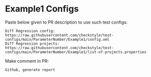 # Example1 Configs
Paste below given to PR description to use such test configs:
```
Diff Regression config: https://raw.githubusercontent.com/checkstyle/test-configs/main/ParameterNumber/Example1/config.xml
Diff Regression projects: https://raw.githubusercontent.com/checkstyle/test-configs/main/ParameterNumber/Example1/list-of-projects.properties
```
Make comment in PR:
```
Github, generate report
```

